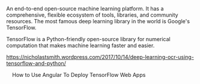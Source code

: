 An end-to-end open-source machine learning platform. It has a comprehensive, flexible ecosystem of tools, libraries, and community resources. The most famous deep learning library in the world is Google's TensorFlow.

TensorFlow is a Python-friendly open-source library for numerical computation that makes machine learning faster and easier.

https://nicholastsmith.wordpress.com/2017/10/14/deep-learning-ocr-using-tensorflow-and-python/

    How to Use Angular To Deploy TensorFlow Web Apps